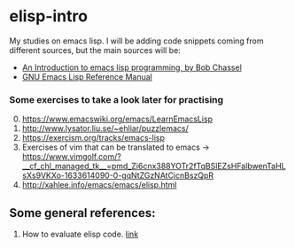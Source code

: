 # elisp-intro
My studies on emacs lisp. I will be adding code snippets coming from different sources, but the main sources will be:
- [An Introduction to emacs lisp programming, by Bob Chassel](https://www.gnu.org/software/emacs/manual/eintr.html)
- [GNU Emacs Lisp Reference Manual](https://www.gnu.org/software/emacs/manual/elisp.html)


### Some exercises to take a look later for practising

0. https://www.emacswiki.org/emacs/LearnEmacsLisp
1. http://www.lysator.liu.se/~ehliar/puzzlemacs/
2. https://exercism.org/tracks/emacs-lisp
3. Exercises of vim that can be translated to emacs -> https://www.vimgolf.com/?__cf_chl_managed_tk__=pmd_Zi6cnx388YOTr2fTqBSlEZsHFalbwenTaHLsXs9VKXo-1633614090-0-gqNtZGzNAtCjcnBszQpR
4. http://xahlee.info/emacs/emacs/elisp.html


## Some general references:
1. How to evaluate elisp code. [link](https://www.masteringemacs.org/article/evaluating-elisp-emacs)

